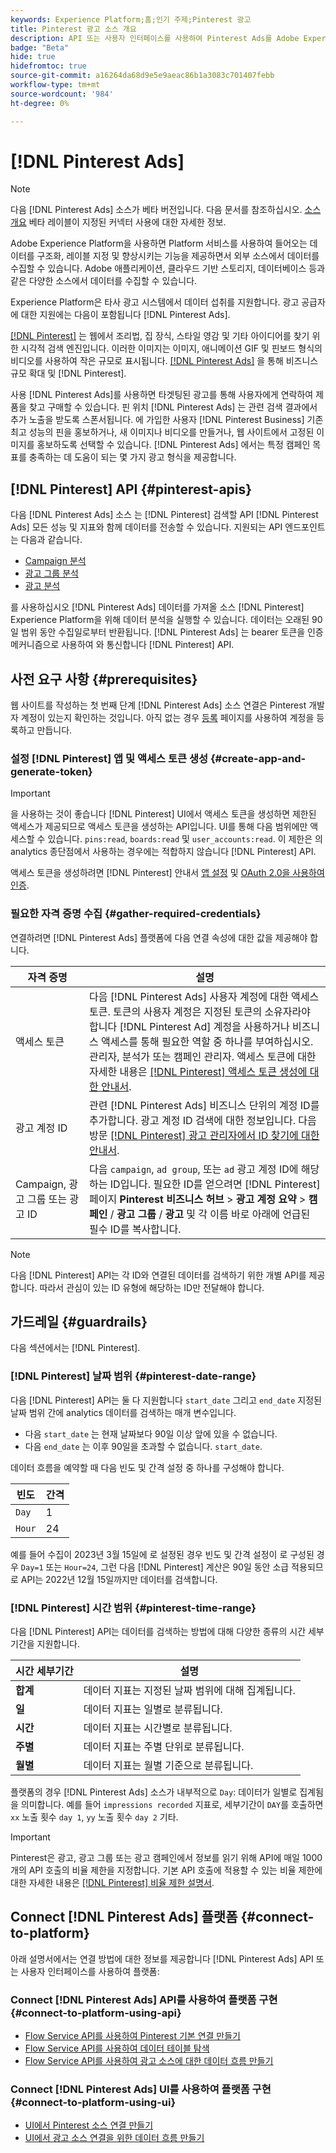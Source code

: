 ```yaml
---
keywords: Experience Platform;홈;인기 주제;Pinterest 광고
title: Pinterest 광고 소스 개요
description: API 또는 사용자 인터페이스를 사용하여 Pinterest Ads를 Adobe Experience Platform에 연결하는 방법을 알아봅니다.
badge: "Beta"
hide: true
hidefromtoc: true
source-git-commit: a16264da68d9e5e9aeac86b1a3083c701407febb
workflow-type: tm+mt
source-wordcount: '984'
ht-degree: 0%

---
```


# [!DNL Pinterest Ads]

>[!NOTE]
>
>다음 [!DNL Pinterest Ads] 소스가 베타 버전입니다. 다음 문서를 참조하십시오. [소스 개요](../../home.md#terms-and-conditions) 베타 레이블이 지정된 커넥터 사용에 대한 자세한 정보.

Adobe Experience Platform을 사용하면 Platform 서비스를 사용하여 들어오는 데이터를 구조화, 레이블 지정 및 향상시키는 기능을 제공하면서 외부 소스에서 데이터를 수집할 수 있습니다. Adobe 애플리케이션, 클라우드 기반 스토리지, 데이터베이스 등과 같은 다양한 소스에서 데이터를 수집할 수 있습니다.

Experience Platform은 타사 광고 시스템에서 데이터 섭취를 지원합니다. 광고 공급자에 대한 지원에는 다음이 포함됩니다 [!DNL Pinterest Ads].

[[!DNL Pinterest]](https://www.pinterest.com) 는 웹에서 조리법, 집 장식, 스타일 영감 및 기타 아이디어를 찾기 위한 시각적 검색 엔진입니다. 이러한 이미지는 이미지, 애니메이션 GIF 및 핀보드 형식의 비디오를 사용하여 작은 규모로 표시됩니다. [[!DNL Pinterest Ads]](https://ads.pinterest.com/) 을 통해 비즈니스 규모 확대 및 [!DNL Pinterest].

사용 [!DNL Pinterest Ads]를 사용하면 타겟팅된 광고를 통해 사용자에게 연락하여 제품을 찾고 구매할 수 있습니다. 핀 위치 [!DNL Pinterest Ads] 는 관련 검색 결과에서 추가 노출을 받도록 스폰서됩니다. 에 가입한 사용자 [!DNL Pinterest Business] 기존 최고 성능의 핀을 홍보하거나, 새 이미지나 비디오를 만들거나, 웹 사이트에서 고정된 이미지를 홍보하도록 선택할 수 있습니다. [!DNL Pinterest Ads] 에서는 특정 캠페인 목표를 충족하는 데 도움이 되는 몇 가지 광고 형식을 제공합니다.

## [!DNL Pinterest] API {#pinterest-apis}

다음 [!DNL Pinterest Ads] 소스 는 [!DNL Pinterest] 검색할 API [!DNL Pinterest Ads] 모든 성능 및 지표와 함께 데이터를 전송할 수 있습니다. 지원되는 API 엔드포인트는 다음과 같습니다.

* [Campaign 분석](https://developers.pinterest.com/docs/api/v5/#operation/campaigns/analytics)
* [광고 그룹 분석](https://developers.pinterest.com/docs/api/v5/#operation/ad_groups/analytics)
* [광고 분석](https://developers.pinterest.com/docs/api/v5/#operation/ads/analytics)

를 사용하십시오 [!DNL Pinterest Ads] 데이터를 가져올 소스 [!DNL Pinterest] Experience Platform을 위해 데이터 분석을 실행할 수 있습니다. 데이터는 오래된 90일 범위 동안 수집일로부터 반환됩니다. [!DNL Pinterest Ads] 는 bearer 토큰을 인증 메커니즘으로 사용하여 와 통신합니다 [!DNL Pinterest] API.

## 사전 요구 사항 {#prerequisites}

웹 사이트를 작성하는 첫 번째 단계 [!DNL Pinterest Ads] 소스 연결은 Pinterest 개발자 계정이 있는지 확인하는 것입니다. 아직 없는 경우 [등록](https://www.pinterest.com/business/create/?next=https://developers.pinterest.com/account-setup/) 페이지를 사용하여 계정을 등록하고 만듭니다.

### 설정 [!DNL Pinterest] 앱 및 액세스 토큰 생성 {#create-app-and-generate-token}

>[!IMPORTANT]
>
>을 사용하는 것이 좋습니다 [!DNL Pinterest] UI에서 액세스 토큰을 생성하면 제한된 액세스가 제공되므로 액세스 토큰을 생성하는 API입니다. UI를 통해 다음 범위에만 액세스할 수 있습니다. `pins:read`, `boards:read` 및 `user_accounts:read`. 이 제한은 의 analytics 종단점에서 사용하는 경우에는 적합하지 않습니다 [!DNL Pinterest] API.

액세스 토큰을 생성하려면 [!DNL Pinterest] 안내서 [앱 설정](https://developers.pinterest.com/docs/getting-started/set-up-app/) 및 [OAuth 2.0을 사용하여 인증](https://developers.pinterest.com/docs/getting-started/authentication/).

### 필요한 자격 증명 수집 {#gather-required-credentials}

연결하려면 [!DNL Pinterest Ads] 플랫폼에 다음 연결 속성에 대한 값을 제공해야 합니다.

| 자격 증명 | 설명 |
| --- | --- |
| 액세스 토큰 | 다음 [!DNL Pinterest Ads] 사용자 계정에 대한 액세스 토큰. 토큰의 사용자 계정은 지정된 토큰의 소유자라야 합니다 [!DNL Pinterest Ad] 계정을 사용하거나 비즈니스 액세스를 통해 필요한 역할 중 하나를 부여하십시오. 관리자, 분석가 또는 캠페인 관리자. 액세스 토큰에 대한 자세한 내용은 [[!DNL Pinterest] 액세스 토큰 생성에 대한 안내서](https://developers.pinterest.com/docs/getting-started/set-up-app/). |
| 광고 계정 ID | 관련 [!DNL Pinterest Ads] 비즈니스 단위의 계정 ID를 추가합니다. 광고 계정 ID 검색에 대한 정보입니다. 다음 방문 [[!DNL Pinterest] 광고 관리자에서 ID 찾기에 대한 안내서](https://help.pinterest.com/en/business/article/find-ids-in-ads-manager). |
| Campaign, 광고 그룹 또는 광고 ID | 다음 `campaign`, `ad group`, 또는 `ad` 광고 계정 ID에 해당하는 ID입니다. 필요한 ID를 얻으려면 [!DNL Pinterest] 페이지 **Pinterest 비즈니스 허브** > **광고 계정 요약** > **캠페인** / **광고 그룹** / **광고** 및 각 이름 바로 아래에 언급된 필수 ID를 복사합니다. |

>[!NOTE]
>
>다음 [!DNL Pinterest] API는 각 ID와 연결된 데이터를 검색하기 위한 개별 API를 제공합니다. 따라서 관심이 있는 ID 유형에 해당하는 ID만 전달해야 합니다.

## 가드레일 {#guardrails}

다음 섹션에서는 [!DNL Pinterest].

### [!DNL Pinterest] 날짜 범위 {#pinterest-date-range}

다음 [!DNL Pinterest] API는 둘 다 지원합니다 `start_date` 그리고 `end_date` 지정된 날짜 범위 간에 analytics 데이터를 검색하는 매개 변수입니다.

* 다음 `start_date` 는 현재 날짜보다 90일 이상 앞에 있을 수 없습니다.
* 다음 `end_date` 는 이후 90일을 초과할 수 없습니다. `start_date`.

데이터 흐름을 예약할 때 다음 빈도 및 간격 설정 중 하나를 구성해야 합니다.

| 빈도 | 간격 |
| --- | --- |
| `Day` | 1 |
| `Hour` | 24 |

예를 들어 수집이 2023년 3월 15일에 로 설정된 경우 빈도 및 간격 설정이 로 구성된 경우 `Day=1` 또는 `Hour=24`, 그런 다음 [!DNL Pinterest] 계산은 90일 동안 소급 적용되므로 API는 2022년 12월 15일까지만 데이터를 검색합니다.

### [!DNL Pinterest] 시간 범위 {#pinterest-time-range}

다음 [!DNL Pinterest] API는 데이터를 검색하는 방법에 대해 다양한 종류의 시간 세부기간을 지원합니다.

| 시간 세부기간 | 설명 |
| --- | --- |
| **합계** | 데이터 지표는 지정된 날짜 범위에 대해 집계됩니다. |
| **일** | 데이터 지표는 일별로 분류됩니다. |
| **시간** | 데이터 지표는 시간별로 분류됩니다. |
| **주별** | 데이터 지표는 주별 단위로 분류됩니다. |
| **월별** | 데이터 지표는 월별 기준으로 분류됩니다. |

플랫폼의 경우 [!DNL Pinterest Ads] 소스가 내부적으로 `Day`: 데이터가 일별로 집계됨을 의미합니다. 예를 들어 `impressions recorded` 지표로, 세부기간이 `DAY`를 호출하면 `xx` 노출 횟수 `day 1`, `yy` 노출 횟수 `day 2` 기타.

>[!IMPORTANT]
>
>Pinterest은 광고, 광고 그룹 또는 광고 캠페인에서 정보를 읽기 위해 API에 매일 1000개의 API 호출의 비율 제한을 지정합니다. 기본 API 호출에 적용할 수 있는 비율 제한에 대한 자세한 내용은 [[!DNL Pinterest] 비율 제한 설명서](https://developers.pinterest.com/docs/reference/ratelimits/).

## Connect [!DNL Pinterest Ads] 플랫폼 {#connect-to-platform}

아래 설명서에서는 연결 방법에 대한 정보를 제공합니다 [!DNL Pinterest Ads] API 또는 사용자 인터페이스를 사용하여 플랫폼:

### Connect [!DNL Pinterest Ads] API를 사용하여 플랫폼 구현 {#connect-to-platform-using-api}

* [Flow Service API를 사용하여 Pinterest 기본 연결 만들기](../../tutorials/api/create/advertising/pinterest-ads.md)
* [Flow Service API를 사용하여 데이터 테이블 탐색](../../tutorials/api/explore/tabular.md)
* [Flow Service API를 사용하여 광고 소스에 대한 데이터 흐름 만들기](../../tutorials/api/collect/advertising.md)

### Connect [!DNL Pinterest Ads] UI를 사용하여 플랫폼 구현 {#connect-to-platform-using-ui}

* [UI에서 Pinterest 소스 연결 만들기](../../tutorials/ui/create/advertising/pinterest-ads.md)
* [UI에서 광고 소스 연결을 위한 데이터 흐름 만들기](../../tutorials/ui/dataflow/advertising.md)
